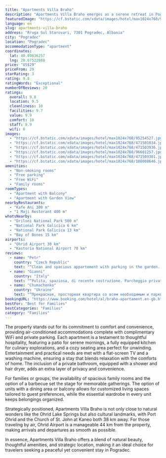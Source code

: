 ```yaml
---
title: "Apartments Villa Braho"
description: "Apartments Villa Braho emerges as a serene retreat in Pogradec, offering guests a unique blend of garden and lake views that promise a tranquil escape from the everyday."
featuredImage: "https://cf.bstatic.com/xdata/images/hotel/max1024x768/95254527.jpg?k=d717f980f174ea4fd37c765f367a47a2d44e387b82c6e68ef9751e58716ab9a5&o=&hp=1"
language: en
slug: apartments-villa-braho
address: "Rruga Sul Starovari, 7301 Pogradec, Albania"
city: "Pogradec"
location: "Pogradec"
accommodationType: "apartment"
coordinates:
  lat: 40.89836257
  lng: 20.67522888
price: "US$29"
priceFrom: 29
starRating: 3
rating: 9.8
ratingWords: "Exceptional"
numberOfReviews: 20
ratings:
  overall: 9.8
  location: 9.5
  cleanliness: 10
  facilities: 9.7
  value: 9.9
  comfort: 10
  staff: 9.9
  wifi: 0
images:
  - "https://cf.bstatic.com/xdata/images/hotel/max1024x768/95254527.jpg?k=d717f980f174ea4fd37c765f367a47a2d44e387b82c6e68ef9751e58716ab9a5&o=&hp=1"
  - "https://cf.bstatic.com/xdata/images/hotel/max1024x768/471501034.jpg?k=00459e01960a1a85fcf6a9eaa2b241bab3b0c0a0bcf6a5d516cae27463930745&o=&hp=1"
  - "https://cf.bstatic.com/xdata/images/hotel/max1024x768/471503936.jpg?k=e9b7320ceedd59e7b8caabee6f95d2d5912af8921936fc6f195a895c16ce8765&o=&hp=1"
  - "https://cf.bstatic.com/xdata/images/hotel/max1024x768/96601257.jpg?k=b81b0c36925895b36d47f8039c66582392a1dc9fdafdc997fe79c6e04a89616c&o=&hp=1"
  - "https://cf.bstatic.com/xdata/images/hotel/max1024x768/471503301.jpg?k=07e4dc39090e5a181512021f9a11c767c0f58ad1603e340293a1c23746fa2058&o=&hp=1"
  - "https://cf.bstatic.com/xdata/images/hotel/max1024x768/108008646.jpg?k=b9d93b8129f8921d1f7b0d18caa4c13fb1dde79d8c6867f57e089cf81a979367&o=&hp=1"
amenities:
  - "Non-smoking rooms"
  - "Free parking"
  - "Free WiFi"
  - "Family rooms"
roomTypes:
  - "Apartment with Balcony"
  - "Apartment with Garden View"
nearbyRestaurants:
  - "Kafe Ani 300 m"
  - "1 Maji Restorant 400 m"
whatsNearby:
  - "Driloni National Park 500 m"
  - "National Park Galicica 6 km"
  - "National Park Galicica 13 km"
  - "Bay of Bones 15 km"
airports:
  - "Ohrid Airport 30 km"
  - "Kastoria National Airport 70 km"
reviews:
  - name: "Petr"
    country: "Czech Republic"
    text: "“Clean and spacious appartement with parking in the garden. Good for motorcycles :-)”"
  - name: "Gianni"
    country: "Italy"
    text: "“Pulita, spaziosa, di recente costruzione. Parcheggio privato, lago a 7 minuti a piedi.”"
  - name: "Chumachenko"
    country: "Ukraine"
    text: "“Прекрасная, просторная квартира со всем необходимым и парковкой. Очень приветливые и хорошие хозяева.”"
bookingURL: "https://www.booking.com/hotel/al/braho-apartament.en-gb.html?aid=8035640"
bestFor: "Best for Families"
bestCategories: "Families"
category: "Families"
---
```


The property stands out for its commitment to comfort and convenience, providing air-conditioned accommodations complete with complimentary WiFi and private parking. Each apartment is a testament to thoughtful hospitality, featuring a patio for serene mornings, a fully equipped kitchen for culinary explorations, and a cozy seating area perfect for unwinding. Entertainment and practical needs are met with a flat-screen TV and a washing machine, ensuring a stay that blends relaxation with the comforts of home. The inclusion of a private bathroom, equipped with a shower and hair dryer, adds an extra layer of privacy and convenience.

For families or groups, the availability of spacious family rooms and the option of a barbecue set the stage for memorable gatherings. The option of units with a dining area or balcony allows for customized living spaces tailored to guest preferences, while the essential wardrobe in every unit keeps belongings organized.

Strategically positioned, Apartments Villa Braho is not only close to natural wonders like the Ohrid Lake Springs but also cultural landmarks, with Port Ohrid and the Church of St. John at Kaneo both 38 km away. For those traveling by air, Ohrid Airport is a manageable 44 km from the property, making arrivals and departures as smooth as possible.

In essence, Apartments Villa Braho offers a blend of natural beauty, thoughtful amenities, and strategic location, making it an ideal choice for travelers seeking a peaceful yet convenient stay in Pogradec.